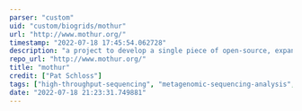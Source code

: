 ```yaml
---
parser: "custom"
uid: "custom/biogrids/mothur"
url: "http://www.mothur.org/"
timestamp: "2022-07-18 17:45:54.062728"
description: "a project to develop a single piece of open-source, expandable software to fill the bioinformatics needs of the microbial ecology community. Includes accelerated versions of DOTUR and SONS and the functionality of a number of other popular tools."
repo_url: "http://www.mothur.org/"
title: "mothur"
credit: ["Pat Schloss"]
tags: ["high-throughput-sequencing", "metagenomic-sequencing-analysis", "pipelines"]
date: "2022-07-18 21:23:31.749881"
---
```

